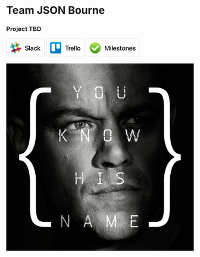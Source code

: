 # Team JSON Bourne
### Project TBD

<a href="https://json-bourne.slack.com" title="Slack" target="_blank"><img src="Resources/Slack Button.png" alt="Slack" height="50px" /></a>
<a href="https://trello.com/jsonbourne" title="Trello" target="_blank"><img src="Resources/Trello Button.png" alt="Trello" height="50px" /></a>
<a href="https://github.com/Burry/JSON-Bourne-Temp-Name/milestones?direction=asc&sort=due_date" title="Milestones" target="_blank"><img src="Resources/Milestones Button.png" alt="Milestones" height="50px" /></a>

<center><img src="Resources/JSON Bourne.jpg"></center>
